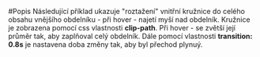 #Popis
Následující příklad ukazuje "roztažení" vnitřní kružnice do celého obsahu vnějšího obdelníku - při hover - najetí myší nad obdelník.
Kružnice je zobrazena pomocí css vlastnosti **clip-path**. Při hover - se zvětší její průměr tak, aby zaplňoval celý obdelník. Dále pomocí vlastnosti **transition: 0.8s** je nastavena doba změny tak, aby byl přechod plynuý.
